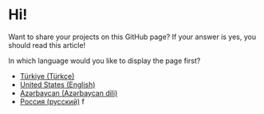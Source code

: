 # Hi!
Want to share your projects on this GitHub page? If your answer is yes, you should read this article!

In which language would you like to display the page first?

- [Türkiye (Türkçe)](https://github.com/macesgamesstudios/rules/blob/main/raw/tr-TR.md)
- [United States (English)](https://github.com/macesgamesstudios/rules/blob/main/raw/en-US.md)
- [Azərbaycan (Azərbaycan dili)](https://github.com/macesgamesstudios/rules/blob/main/raw/az-AZ.md)
- [Россия (русский)](https://github.com/macesgamesstudios/rules/blob/main/raw/ru-RU.md)
f

